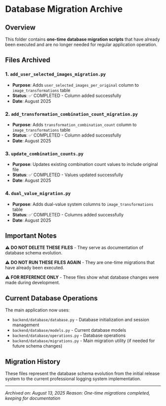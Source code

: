 # Database Migration Archive

## Overview
This folder contains **one-time database migration scripts** that have already been executed and are no longer needed for regular application operation.

## Files Archived

### 1. `add_user_selected_images_migration.py`
- **Purpose**: Adds `user_selected_images_per_original` column to `image_transformations` table
- **Status**: ✅ COMPLETED - Column added successfully
- **Date**: August 2025

### 2. `add_transformation_combination_count_migration.py`
- **Purpose**: Adds `transformation_combination_count` column to `image_transformations` table
- **Status**: ✅ COMPLETED - Column added successfully
- **Date**: August 2025

### 3. `update_combination_counts.py`
- **Purpose**: Updates existing combination count values to include original file
- **Status**: ✅ COMPLETED - Values updated successfully
- **Date**: August 2025

### 4. `dual_value_migration.py`
- **Purpose**: Adds dual-value system columns to `image_transformations` table
- **Status**: ✅ COMPLETED - Columns added successfully
- **Date**: August 2025

## Important Notes

⚠️ **DO NOT DELETE THESE FILES** - They serve as documentation of database schema evolution.

⚠️ **DO NOT RUN THESE FILES AGAIN** - They are one-time migrations that have already been executed.

⚠️ **FOR REFERENCE ONLY** - These files show what database changes were made during development.

## Current Database Operations

The main application now uses:
- `backend/database/database.py` - Database initialization and session management
- `backend/database/models.py` - Current database models
- `backend/database/operations.py` - Database operations
- `backend/database/migrations.py` - Main migration utility (if needed for future schema changes)

## Migration History

These files represent the database schema evolution from the initial release system to the current professional logging system implementation.

---
*Archived on: August 13, 2025*
*Reason: One-time migrations completed, keeping for documentation*
